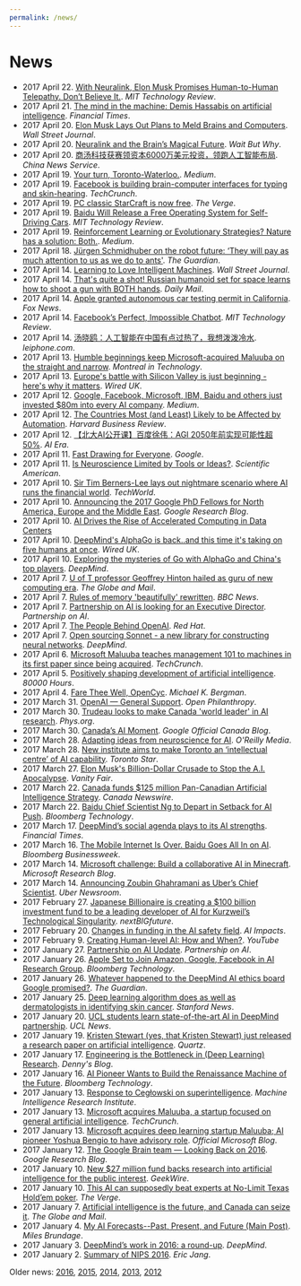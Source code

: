 ```yaml
---
permalink: /news/
---
```

# News

* 2017 April 22. [With Neuralink, Elon Musk Promises Human-to-Human Telepathy. Don’t Believe It.](https://www.technologyreview.com/s/604254/with-neuralink-elon-musk-promises-human-to-human-telepathy-dont-believe-it/). *MIT Technology Review*.
* 2017 April 21. [The mind in the machine: Demis Hassabis on artificial intelligence](https://www.ft.com/content/048f418c-2487-11e7-a34a-538b4cb30025). *Financial Times*.
* 2017 April 20. [Elon Musk Lays Out Plans to Meld Brains and Computers](https://www.wsj.com/articles/elon-musk-lays-out-plans-to-meld-brains-and-computers-1492738741). *Wall Street Journal*.
* 2017 April 20. [Neuralink and the Brain’s Magical Future](http://waitbutwhy.com/2017/04/neuralink.html). *Wait But Why*.
* 2017 April 20. [商汤科技获赛领资本6000万美元投资，领跑人工智能布局](http://www.chinanews.com/business/2017/04-20/8204266.shtml). *China News Service*.
* 2017 April 19. [Your turn, Toronto-Waterloo.](https://medium.com/thalmic/your-turn-toronto-waterloo-50903b5819b). *Medium*.
* 2017 April 19. [Facebook is building brain-computer interfaces for typing and skin-hearing](https://techcrunch.com/2017/04/19/facebook-brain-interface/). *TechCrunch*.
* 2017 April 19. [PC classic StarCraft is now free](http://www.theverge.com/2017/4/19/15353282/download-starcraft-1-free-brood-war-blizzard). *The Verge*.
* 2017 April 19. [Baidu Will Release a Free Operating System for Self-Driving Cars](https://www.technologyreview.com/s/604220/baidu-will-release-a-free-operating-system-for-self-driving-cars/). *MIT Technology Review*.
* 2017 April 19. [Reinforcement Learning or Evolutionary Strategies? Nature has a solution: Both.](https://medium.com/@awjuliani/reinforcement-learning-or-evolutionary-strategies-nature-has-a-solution-both-8bc80db539b3). *Medium*.
* 2017 April 18. [Jürgen Schmidhuber on the robot future​: ‘They will pay as much attention to us as we do to ants'](https://www.theguardian.com/technology/2017/apr/18/robot-man-artificial-intelligence-computer-milky-way). *The Guardian*.
* 2017 April 14. [Learning to Love Intelligent Machines](https://www.wsj.com/articles/learning-to-love-intelligent-machines-1492174086). *Wall Street Journal*.
* 2017 April 14. [That's quite a shot! Russian humanoid set for space learns how to shoot a gun with BOTH hands](http://www.dailymail.co.uk/sciencetech/article-4412488/Russian-humanoid-learns-shoot-gun-hands.html). *Daily Mail*.
* 2017 April 14. [Apple granted autonomous car testing permit in California](http://www.foxnews.com/auto/2017/04/14/apple-granted-autonomous-car-testing-permit-in-california.html). *Fox News*.
* 2017 April 14. [Facebook’s Perfect, Impossible Chatbot](https://www.technologyreview.com/s/604117/facebooks-perfect-impossible-chatbot/). *MIT Technology Review*.
* 2017 April 14. [汤晓鸥：人工智能在中国有点过热了，我想泼泼冷水](http://www.leiphone.com/news/201704/A9RuQzPwYKKLkIJT.html). *leiphone.com*.
* 2017 April 13. [Humble beginnings keep Microsoft-acquired Maluuba on the straight and narrow](http://www.montrealintechnology.com/humble-beginnings-keep-microsoft-acquired-maluuba-on-the-straight-and-narrow/). *Montreal in Technology*.
* 2017 April 13. [Europe's battle with Silicon Valley is just beginning - here's why it matters](http://www.wired.co.uk/article/europes-battle-with-silicon-valley-is-just-beginning-heres-why-it-matters). *Wired UK*.
* 2017 April 12. [Google, Facebook, Microsoft, IBM, Baidu and others just invested $80m into every AI company](https://medium.com/atomico/google-facebook-microsoft-ibm-baidu-and-others-just-invested-80m-into-every-ai-company-95dfcbe1ce11). *Medium*.
* 2017 April 12. [The Countries Most (and Least) Likely to be Affected by Automation](https://hbr.org/2017/04/the-countries-most-and-least-likely-to-be-affected-by-automation). *Harvard Business Review*.
* 2017 April 12. [【北大AI公开课】百度徐伟：AGI 2050年前实现可能性超50%](http://mp.weixin.qq.com/s/TM0SrdQiAkwTqY4JhNZ9cQ). *AI Era*.
* 2017 April 11. [Fast Drawing for Everyone](https://www.blog.google/topics/machine-learning/fast-drawing-everyone/). *Google*.
* 2017 April 11. [Is Neuroscience Limited by Tools or Ideas?](https://www.scientificamerican.com/article/is-neuroscience-limited-by-tools-or-ideas/). *Scientific American*.
* 2017 April 10. [Sir Tim Berners-Lee lays out nightmare scenario where AI runs the financial world](http://www.techworld.com/social-media/sir-tim-berners-lee-lays-out-nightmare-scenario-where-ai-runs-world-economy-3657280/). *TechWorld*.
* 2017 April 10. [Announcing the 2017 Google PhD Fellows for North America, Europe and the Middle East](https://research.googleblog.com/2017/04/announcing-2017-google-phd-fellows-for.html). *Google Research Blog*.
* 2017 April 10. [AI Drives the Rise of Accelerated Computing in Data Centers](https://blogs.nvidia.com/blog/2017/04/10/ai-drives-rise-accelerated-computing-datacenter/)
* 2017 April 10. [DeepMind's AlphaGo is back..and this time it's taking on five humans at once](http://www.wired.co.uk/article/deepmind-go-alphago-china-may-2017). *Wired UK*.
* 2017 April 10. [Exploring the mysteries of Go with AlphaGo and China's top players](https://deepmind.com/blog/exploring-mysteries-alphago/). *DeepMind*.
* 2017 April 7. [U of T professor Geoffrey Hinton hailed as guru of new computing era](http://www.theglobeandmail.com/news/toronto/u-of-t-professor-geoffrey-hinton-hailed-as-guru-of-new-era-of-computing/article34639148/). *The Globe and Mail*.
* 2017 April 7. [Rules of memory 'beautifully' rewritten](http://www.bbc.com/news/health-39518580). *BBC News*.
* 2017 April 7. [Partnership on AI is looking for an Executive Director](https://www.partnershiponai.org/2017/04/partnership-ai-looking-executive-director/). *Partnership on AI*.
* 2017 April 7. [The People Behind OpenAI](https://www.redhat.com/en/open-source-stories/ai-revolutionaries/people-behind-openai). *Red Hat*.
* 2017 April 7. [Open sourcing Sonnet - a new library for constructing neural networks](https://deepmind.com/blog/open-sourcing-sonnet/). *DeepMind*.
* 2017 April 6. [Microsoft Maluuba teaches management 101 to machines in its first paper since being acquired](https://techcrunch.com/2017/04/06/maluubarl/). *TechCrunch*.
* 2017 April 5. [Positively shaping development of artificial intelligence](https://80000hours.org/problem-profiles/positively-shaping-artificial-intelligence/). *80000 Hours*.
* 2017 April 4. [Fare Thee Well, OpenCyc](http://www.mkbergman.com/2034/fare-thee-well-opencyc/). *Michael K. Bergman*.
* 2017 March 31. [OpenAI — General Support](http://www.openphilanthropy.org/focus/global-catastrophic-risks/potential-risks-advanced-artificial-intelligence/openai-general-support). *Open Philanthropy*.
* 2017 March 30. [Trudeau looks to make Canada 'world leader' in AI research](https://phys.org/news/2017-03-trudeau-canada-world-leader-ai.html). *Phys.org*.
* 2017 March 30. [Canada’s AI Moment](https://canada.googleblog.com/2017/03/canadas-ai-moment.html). *Google Official Canada Blog*.
* 2017 March 28. [Adapting ideas from neuroscience for AI](https://www.oreilly.com/ideas/adapting-ideas-from-neuroscience-for-ai). *O'Reilly Media*.
* 2017 March 28. [New institute aims to make Toronto an ‘intellectual centre’ of AI capability](https://www.thestar.com/news/gta/2017/03/28/new-toronto-institute-aims-to-be-worldwide-supplier-of-artificial-intelligence-capability.html). *Toronto Star*.
* 2017 March 27. [Elon Musk's Billion-Dollar Crusade to Stop the A.I. Apocalypse](http://www.vanityfair.com/news/2017/03/elon-musk-billion-dollar-crusade-to-stop-ai-space-x). *Vanity Fair*.
* 2017 March 22. [Canada funds $125 million Pan-Canadian Artificial Intelligence Strategy](http://www.newswire.ca/news-releases/canada-funds-125-million-pan-canadian-artificial-intelligence-strategy-616876434.html). *Canada Newswire*.
* 2017 March 22. [Baidu Chief Scientist Ng to Depart in Setback for AI Push](https://www.bloomberg.com/news/articles/2017-03-22/baidu-s-chief-scientist-ng-to-depart-in-setback-for-ai-efforts). *Bloomberg Technology*.
* 2017 March 17. [DeepMind’s social agenda plays to its AI strengths](https://www.ft.com/content/cada14c4-d366-11e6-b06b-680c49b4b4c0). *Financial Times*.
* 2017 March 16. [The Mobile Internet Is Over. Baidu Goes All In on AI](https://www.bloomberg.com/news/articles/2017-03-16/the-mobile-internet-is-over-baidu-goes-all-in-on-ai). *Bloomberg Businessweek*.
* 2017 March 14. [Microsoft challenge: Build a collaborative AI in Minecraft](https://www.microsoft.com/en-us/research/blog/microsoft-challenge-minecraft-collaborative-ai/). *Microsoft Research Blog*.
* 2017 March 14. [Announcing Zoubin Ghahramani as Uber’s Chief Scientist](https://newsroom.uber.com/announcing-zoubin-ghahramani-as-ubers-chief-scientist/). *Uber Newsroom*.
* 2017 February 27. [Japanese Billionaire is creating a $100 billion investment fund to be a leading developer of AI for Kurzweil’s Technological Singularity](http://www.nextbigfuture.com/2017/02/japanese-billionaire-is-creating-100.html). *nextBIGfuture*.
* 2017 February 20. [Changes in funding in the AI safety field](http://aiimpacts.org/changes-in-funding-in-the-ai-safety-field/). *AI Impacts*.
* 2017 February 9. [Creating Human-level AI: How and When?](https://www.youtube.com/watch?v=V0aXMTpZTfc). *YouTube*
* 2017 January 27. [Partnership on AI Update](https://www.partnershiponai.org/2017/01/partnership-ai-update/). *Partnership on AI*.
* 2017 January 26. [Apple Set to Join Amazon, Google, Facebook in AI Research Group](https://www.bloomberg.com/news/articles/2017-01-26/apple-said-to-join-amazon-google-facebook-in-ai-research-group). *Bloomberg Technology*.
* 2017 January 26. [Whatever happened to the DeepMind AI ethics board Google promised?](https://www.theguardian.com/technology/2017/jan/26/google-deepmind-ai-ethics-board). *The Guardian*.
* 2017 January 25. [Deep learning algorithm does as well as dermatologists in identifying skin cancer](http://news.stanford.edu/press-releases/2017/01/25/artificial-inteltify-skin-cancer/). *Stanford News*.
* 2017 January 20. [UCL students learn state-of-the-art AI in DeepMind partnership](https://www.ucl.ac.uk/news/students/012017/012017-200117-ucl-students-learn-state-of-the-art-AI-in-DeepMind-partnership). *UCL News*.
* 2017 January 19. [Kristen Stewart (yes, that Kristen Stewart) just released a research paper on artificial intelligence](https://qz.com/889668/actress-kristen-stewart-yes-that-kristen-stewart-just-released-a-research-paper-on-artificial-intelligence/). *Quartz*.
* 2017 January 17. [Engineering is the Bottleneck in (Deep Learning) Research](http://blog.dennybritz.com/2017/01/17/engineering-is-the-bottleneck-in-deep-learning-research/). *Denny's Blog*.
* 2017 January 16. [AI Pioneer Wants to Build the Renaissance Machine of the Future](https://www.bloomberg.com/news/articles/2017-01-16/ai-pioneer-wants-to-build-the-renaissance-machine-of-the-future). *Bloomberg Technology*.
* 2017 January 13. [Response to Cegłowski on superintelligence](https://intelligence.org/2017/01/13/response-to-ceglowski-on-superintelligence/). *Machine Intelligence Research Institute*.
* 2017 January 13. [Microsoft acquires Maluuba, a startup focused on general artificial intelligence](https://techcrunch.com/2017/01/13/microsoft-acquires-maluuba-a-startup-focused-on-general-artificial-intelligence/). *TechCrunch*.
* 2017 January 13. [Microsoft acquires deep learning startup Maluuba; AI pioneer Yoshua Bengio to have advisory role](https://blogs.microsoft.com/blog/2017/01/13/microsoft-acquires-deep-learning-startup-maluuba-ai-pioneer-yoshua-bengio-advisory-role/). *Official Microsoft Blog*.
* 2017 January 12. [The Google Brain team — Looking Back on 2016](https://research.googleblog.com/2017/01/the-google-brain-team-looking-back-on.html). *Google Research Blog*.
* 2017 January 10. [New $27 million fund backs research into artificial intelligence for the public interest](http://www.geekwire.com/2017/ai-research-artificial-intelligence-ethics-governance/). *GeekWire*.
* 2017 January 10. [This AI can supposedly beat experts at No-Limit Texas Hold’em poker](http://www.theverge.com/2017/1/10/14220578/ai-deepstack-beats-poker-pros-no-limit-texas-hold-em). *The Verge*.
* 2017 January 7. [Artificial intelligence is the future, and Canada can seize it](http://www.theglobeandmail.com/report-on-business/rob-commentary/artificial-intelligence-is-the-future-and-canada-must-seize-it/article33532668/). *The Globe and Mail*.
* 2017 January 4. [My AI Forecasts--Past, Present, and Future (Main Post)](http://www.milesbrundage.com/blog-posts/my-ai-forecasts-past-present-and-future-main-post). *Miles Brundage*.
* 2017 January 3. [DeepMind’s work in 2016: a round-up](https://deepmind.com/blog/deepmind-round-up-2016/). *DeepMind*.
* 2017 January 2. [Summary of NIPS 2016](http://blog.evjang.com/2017/01/nips2016.html). *Eric Jang*.

Older news: [2016](http://realai.org/news/2016/), [2015](http://realai.org/news/2015/), [2014](http://realai.org/news/2014/), [2013](http://realai.org/news/2013/), [2012](http://realai.org/news/2012/)
